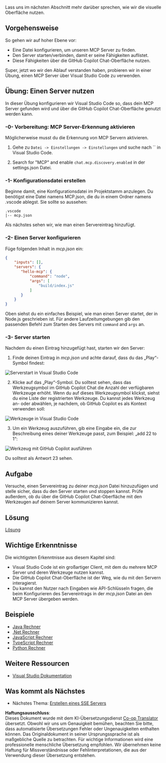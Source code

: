<!--
CO_OP_TRANSLATOR_METADATA:
{
  "original_hash": "0eb9557780cd0a2551cdb8a16c886b51",
  "translation_date": "2025-06-17T15:11:10+00:00",
  "source_file": "03-GettingStarted/04-vscode/README.md",
  "language_code": "de"
}
-->
Lass uns im nächsten Abschnitt mehr darüber sprechen, wie wir die visuelle Oberfläche nutzen.

## Vorgehensweise

So gehen wir auf hoher Ebene vor:

- Eine Datei konfigurieren, um unseren MCP Server zu finden.
- Den Server starten/verbinden, damit er seine Fähigkeiten auflistet.
- Diese Fähigkeiten über die GitHub Copilot Chat-Oberfläche nutzen.

Super, jetzt wo wir den Ablauf verstanden haben, probieren wir in einer Übung, einen MCP Server über Visual Studio Code zu verwenden.

## Übung: Einen Server nutzen

In dieser Übung konfigurieren wir Visual Studio Code so, dass dein MCP Server gefunden wird und über die GitHub Copilot Chat-Oberfläche genutzt werden kann.

### -0- Vorbereitung: MCP Server-Erkennung aktivieren

Möglicherweise musst du die Erkennung von MCP Servern aktivieren.

1. Gehe zu `Datei -> Einstellungen -> Einstellungen` und suche nach `` in Visual Studio Code.

1. Search for "MCP" and enable `chat.mcp.discovery.enabled` in der settings.json Datei.

### -1- Konfigurationsdatei erstellen

Beginne damit, eine Konfigurationsdatei im Projektstamm anzulegen. Du benötigst eine Datei namens MCP.json, die du in einem Ordner namens .vscode ablegst. Sie sollte so aussehen:

```text
.vscode
|-- mcp.json
```

Als nächstes sehen wir, wie man einen Servereintrag hinzufügt.

### -2- Einen Server konfigurieren

Füge folgenden Inhalt in *mcp.json* ein:

```json
{
    "inputs": [],
    "servers": {
       "hello-mcp": {
           "command": "node",
           "args": [
               "build/index.js"
           ]
       }
    }
}
```

Oben siehst du ein einfaches Beispiel, wie man einen Server startet, der in Node.js geschrieben ist. Für andere Laufzeitumgebungen gib den passenden Befehl zum Starten des Servers mit `command` and `args` an.

### -3- Server starten

Nachdem du einen Eintrag hinzugefügt hast, starten wir den Server:

1. Finde deinen Eintrag in *mcp.json* und achte darauf, dass du das „Play“-Symbol findest:

  ![Serverstart in Visual Studio Code](../../../../translated_images/vscode-start-server.8e3c986612e3555de47e5b1e37b2f3020457eeb6a206568570fd74a17e3796ad.de.png)  

2. Klicke auf das „Play“-Symbol. Du solltest sehen, dass das Werkzeugsymbol im GitHub Copilot Chat die Anzahl der verfügbaren Werkzeuge erhöht. Wenn du auf dieses Werkzeugsymbol klickst, siehst du eine Liste der registrierten Werkzeuge. Du kannst jedes Werkzeug an- oder abwählen, je nachdem, ob GitHub Copilot es als Kontext verwenden soll:

  ![Werkzeuge in Visual Studio Code](../../../../translated_images/vscode-tool.0b3bbea2fb7d8c26ddf573cad15ef654e55302a323267d8ee6bd742fe7df7fed.de.png)

3. Um ein Werkzeug auszuführen, gib eine Eingabe ein, die zur Beschreibung eines deiner Werkzeuge passt, zum Beispiel: „add 22 to 1“:

  ![Werkzeug mit GitHub Copilot ausführen](../../../../translated_images/vscode-agent.d5a0e0b897331060518fe3f13907677ef52b879db98c64d68a38338608f3751e.de.png)

  Du solltest als Antwort 23 sehen.

## Aufgabe

Versuche, einen Servereintrag zu deiner *mcp.json* Datei hinzuzufügen und stelle sicher, dass du den Server starten und stoppen kannst. Prüfe außerdem, ob du über die GitHub Copilot Chat-Oberfläche mit den Werkzeugen auf deinem Server kommunizieren kannst.

## Lösung

[Lösung](./solution/README.md)

## Wichtige Erkenntnisse

Die wichtigsten Erkenntnisse aus diesem Kapitel sind:

- Visual Studio Code ist ein großartiger Client, mit dem du mehrere MCP Server und deren Werkzeuge nutzen kannst.
- Die GitHub Copilot Chat-Oberfläche ist der Weg, wie du mit den Servern interagierst.
- Du kannst den Nutzer nach Eingaben wie API-Schlüsseln fragen, die beim Konfigurieren des Servereintrags in der *mcp.json* Datei an den MCP Server übergeben werden.

## Beispiele

- [Java Rechner](../samples/java/calculator/README.md)
- [.Net Rechner](../../../../03-GettingStarted/samples/csharp)
- [JavaScript Rechner](../samples/javascript/README.md)
- [TypeScript Rechner](../samples/typescript/README.md)
- [Python Rechner](../../../../03-GettingStarted/samples/python)

## Weitere Ressourcen

- [Visual Studio Dokumentation](https://code.visualstudio.com/docs/copilot/chat/mcp-servers)

## Was kommt als Nächstes

- Nächstes Thema: [Erstellen eines SSE Servers](/03-GettingStarted/05-sse-server/README.md)

**Haftungsausschluss**:  
Dieses Dokument wurde mit dem KI-Übersetzungsdienst [Co-op Translator](https://github.com/Azure/co-op-translator) übersetzt. Obwohl wir uns um Genauigkeit bemühen, beachten Sie bitte, dass automatisierte Übersetzungen Fehler oder Ungenauigkeiten enthalten können. Das Originaldokument in seiner Ursprungssprache ist als maßgebliche Quelle zu betrachten. Für wichtige Informationen wird eine professionelle menschliche Übersetzung empfohlen. Wir übernehmen keine Haftung für Missverständnisse oder Fehlinterpretationen, die aus der Verwendung dieser Übersetzung entstehen.